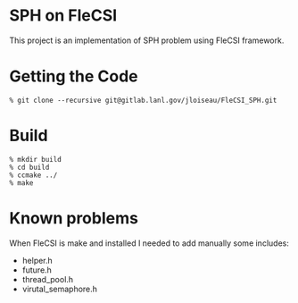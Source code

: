 # SPH on FleCSI 

This project is an implementation of SPH problem using FleCSI framework.

# Getting the Code 

    % git clone --recursive git@gitlab.lanl.gov/jloiseau/FleCSI_SPH.git

# Build 

    % mkdir build
    % cd build 
    % ccmake ../ 
    % make 

# Known problems 

When FleCSI is make and installed I needed to add manually some includes:
- helper.h 
- future.h
- thread_pool.h
- virutal_semaphore.h